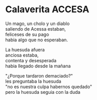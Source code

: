 
# Calaverita ACCESA

Un mago, un cholo y un diablo  
saliendo de Acessa estaban,  
feliceses de su pago   
habia algo que no esperaban.

La huesuda afuera   
anciosa estaba,    
contenta y desesperada   
habia llegado desde la mañana   

"¿Porque tardaron demaciado?"   
les preguntaba la huesuda    
"no es nuestra culpa habernos quedado"   
pero la huesuda seguia con la duda    




